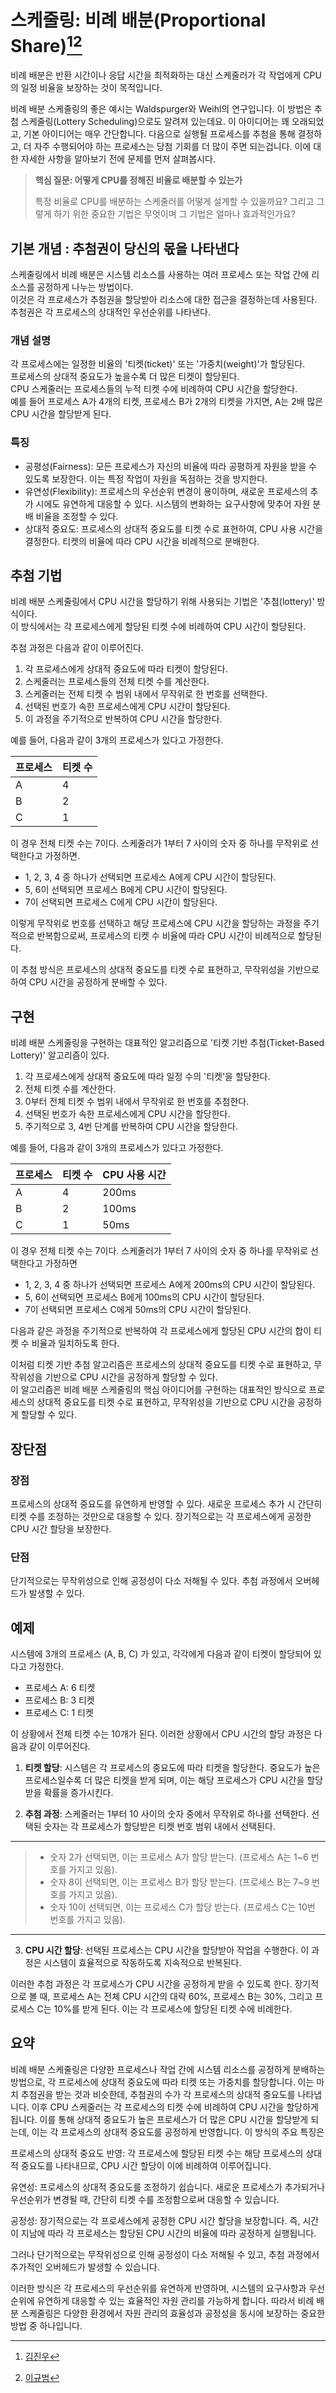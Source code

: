 # 스케줄링: 비례 배분(Proportional Share)[^sadey7645][^Gyu-BBB]

[^sadey7645]: [김진우](https://github.com/sadey7645)
[^Gyu-BBB]: [이규범](https://github.com/Gyu-BBB)

비례 배분은 반환 시간이나 응답 시간을 최적화하는 대신 스케줄러가 각 작업에게 CPU의 일정 비율을 보장하는 것이 목적입니다.

비례 배분 스케줄링의 좋은 예시는 Waldspurger와 Weihl의 연구입니다. 이 방법은 추첨 스케줄링(Lottery Scheduling)으로도 알려져 있는데요. 이 아이디어는 꽤 오래되었고, 기본 아이디어는 매우 간단합니다. 다음으로 실행될 프로세스를 추첨을 통해 결정하고, 더 자주 수행되어야 하는 프로세스는 당첨 기회를 더 많이 주면 되는겁니다. 이에 대한 자세한 사항을 알아보기 전에 문제를 먼저 살펴봅시다.

> **핵심 질문: 어떻게 CPU를 정해진 비율로 배분할 수 있는가**
>
> 특정 비율로 CPU를 배분하는 스케줄러를 어떻게 설계할 수 있을까요?
> 그리고 그렇게 하기 위한 중요한 기법은 무엇이며 그 기법은 얼마나 효과적인가요?

## 기본 개념 : 추첨권이 당신의 몫을 나타낸다

스케줄링에서 비례 배분은 시스템 리소스를 사용하는 여러 프로세스 또는 작업 간에 리소스를 공정하게 나누는 방법이다.  
이것은 각 프로세스가 추첨권을 할당받아 리소스에 대한 접근을 결정하는데 사용된다.  
추첨권은 각 프로세스의 상대적인 우선순위를 나타낸다.

### 개념 설명

각 프로세스에는 일정한 비율의 '티켓(ticket)' 또는 '가중치(weight)'가 할당된다.  
프로세스의 상대적 중요도가 높을수록 더 많은 티켓이 할당된다.  
CPU 스케줄러는 프로세스들의 누적 티켓 수에 비례하여 CPU 시간을 할당한다.  
예를 들어 프로세스 A가 4개의 티켓, 프로세스 B가 2개의 티켓을 가지면, A는 2배 많은 CPU 시간을 할당받게 된다.

### 특징

- 공평성(Fairness): 모든 프로세스가 자신의 비율에 따라 공평하게 자원을 받을 수 있도록 보장한다. 이는 특정 작업이 자원을 독점하는 것을 방지한다.
- 유연성(Flexibility): 프로세스의 우선순위 변경이 용이하며, 새로운 프로세스의 추가 시에도 유연하게 대응할 수 있다. 시스템의 변화하는 요구사항에 맞추어 자원 분배 비율을 조정할 수 있다.
- 상대적 중요도: 프로세스의 상대적 중요도를 티켓 수로 표현하여, CPU 사용 시간을 결정한다. 티켓의 비율에 따라 CPU 시간을 비례적으로 분배한다.

## 추첨 기법

비례 배분 스케줄링에서 CPU 시간을 할당하기 위해 사용되는 기법은 '추첨(lottery)' 방식이다.  
이 방식에서는 각 프로세스에게 할당된 티켓 수에 비례하여 CPU 시간이 할당된다.

추첨 과정은 다음과 같이 이루어진다.

1. 각 프로세스에게 상대적 중요도에 따라 티켓이 할당된다.
2. 스케줄러는 프로세스들의 전체 티켓 수를 계산한다.
3. 스케줄러는 전체 티켓 수 범위 내에서 무작위로 한 번호를 선택한다.
4. 선택된 번호가 속한 프로세스에게 CPU 시간이 할당된다.
5. 이 과정을 주기적으로 반복하여 CPU 시간을 할당한다.

예를 들어, 다음과 같이 3개의 프로세스가 있다고 가정한다.

| 프로세스 | 티켓 수 |
| -------- | ------- |
| A        | 4       |
| B        | 2       |
| C        | 1       |

이 경우 전체 티켓 수는 7이다. 스케줄러가 1부터 7 사이의 숫자 중 하나를 무작위로 선택한다고 가정하면.

- 1, 2, 3, 4 중 하나가 선택되면 프로세스 A에게 CPU 시간이 할당된다.
- 5, 6이 선택되면 프로세스 B에게 CPU 시간이 할당된다.
- 7이 선택되면 프로세스 C에게 CPU 시간이 할당된다.

이렇게 무작위로 번호를 선택하고 해당 프로세스에 CPU 시간을 할당하는 과정을 주기적으로 반복함으로써, 프로세스의 티켓 수 비율에 따라 CPU 시간이 비례적으로 할당된다.

이 추첨 방식은 프로세스의 상대적 중요도를 티켓 수로 표현하고, 무작위성을 기반으로 하여 CPU 시간을 공정하게 분배할 수 있다.

## 구현

비례 배분 스케줄링을 구현하는 대표적인 알고리즘으로 '티켓 기반 추첨(Ticket-Based Lottery)' 알고리즘이 있다.

1. 각 프로세스에게 상대적 중요도에 따라 일정 수의 '티켓'을 할당한다.
2. 전체 티켓 수를 계산한다.
3. 0부터 전체 티켓 수 범위 내에서 무작위로 한 번호를 추첨한다.
4. 선택된 번호가 속한 프로세스에게 CPU 시간을 할당한다.
5. 주기적으로 3, 4번 단계를 반복하여 CPU 시간을 할당한다.

예를 들어, 다음과 같이 3개의 프로세스가 있다고 가정한다.

| 프로세스 | 티켓 수 | CPU 사용 시간 |
| -------- | ------- | ------------- |
| A        | 4       | 200ms         |
| B        | 2       | 100ms         |
| C        | 1       | 50ms          |

이 경우 전체 티켓 수는 7이다. 스케줄러가 1부터 7 사이의 숫자 중 하나를 무작위로 선택한다고 가정하면

- 1, 2, 3, 4 중 하나가 선택되면 프로세스 A에게 200ms의 CPU 시간이 할당된다.
- 5, 6이 선택되면 프로세스 B에게 100ms의 CPU 시간이 할당된다.
- 7이 선택되면 프로세스 C에게 50ms의 CPU 시간이 할당된다.

다음과 같은 과정을 주기적으로 반복하여 각 프로세스에게 할당된 CPU 시간의 합이 티켓 수 비율과 일치하도록 한다.

이처럼 티켓 기반 추첨 알고리즘은 프로세스의 상대적 중요도를 티켓 수로 표현하고, 무작위성을 기반으로 CPU 시간을 공정하게 할당할 수 있다.  
이 알고리즘은 비례 배분 스케줄링의 핵심 아이디어를 구현하는 대표적인 방식으로 프로세스의 상대적 중요도를 티켓 수로 표현하고, 무작위성을 기반으로 CPU 시간을 공정하게 할당할 수 있다.

## 장단점

### 장점

프로세스의 상대적 중요도를 유연하게 반영할 수 있다.
새로운 프로세스 추가 시 간단히 티켓 수를 조정하는 것만으로 대응할 수 있다.
장기적으로는 각 프로세스에게 공정한 CPU 시간 할당을 보장한다.

### 단점

단기적으로는 무작위성으로 인해 공정성이 다소 저해될 수 있다.
추첨 과정에서 오버헤드가 발생할 수 있다.

## 예제

시스템에 3개의 프로세스 (A, B, C) 가 있고, 각각에게 다음과 같이 티켓이 할당되어 있다고 가정한다.

- 프로세스 A: 6 티켓
- 프로세스 B: 3 티켓
- 프로세스 C: 1 티켓

이 상황에서 전체 티켓 수는 10개가 된다. 이러한 상황에서 CPU 시간의 할당 과정은 다음과 같이 이루어진다.

1. **티켓 할당**: 시스템은 각 프로세스의 중요도에 따라 티켓을 할당한다. 중요도가 높은 프로세스일수록 더 많은 티켓을 받게 되며, 이는 해당 프로세스가 CPU 시간을 할당받을 확률을 증가시킨다.

2. **추첨 과정**: 스케줄러는 1부터 10 사이의 숫자 중에서 무작위로 하나를 선택한다. 선택된 숫자는 각 프로세스가 할당받은 티켓 번호 범위 내에서 선택된다.

---

> - 숫자 2가 선택되면, 이는 프로세스 A가 할당 받는다. (프로세스 A는 1~6 번호를 가지고 있음).
> - 숫자 8이 선택되면, 이는 프로세스 B가 할당 받는다. (프로세스 B는 7~9 번호를 가지고 있음).
> - 숫자 10이 선택되면, 이는 프로세스 C가 할당 받는다. (프로세스 C는 10번 번호를 가지고 있음).

---

3. **CPU 시간 할당**: 선택된 프로세스는 CPU 시간을 할당받아 작업을 수행한다. 이 과정은 시스템이 효율적으로 작동하도록 지속적으로 반복된다.

이러한 추첨 과정은 각 프로세스가 CPU 시간을 공정하게 받을 수 있도록 한다. 장기적으로 볼 때, 프로세스 A는 전체 CPU 시간의 대략 60%, 프로세스 B는 30%, 그리고 프로세스 C는 10%를 받게 된다. 이는 각 프로세스에 할당된 티켓 수에 비례한다.

## 요약

비례 배분 스케줄링은 다양한 프로세스나 작업 간에 시스템 리소스를 공정하게 분배하는 방법으로, 각 프로세스에 상대적 중요도에 따라 티켓 또는 가중치를 할당합니다. 이는 마치 추첨권을 받는 것과 비슷한데, 추첨권의 수가 각 프로세스의 상대적 중요도를 나타냅니다. 이후 CPU 스케줄러는 각 프로세스의 티켓 수에 비례하여 CPU 시간을 할당하게 됩니다. 이를 통해 상대적 중요도가 높은 프로세스가 더 많은 CPU 시간을 할당받게 되는데, 이는 각 프로세스의 상대적 중요도를 공정하게 반영합니다.
이 방식의 주요 특징은

프로세스의 상대적 중요도 반영: 각 프로세스에 할당된 티켓 수는 해당 프로세스의 상대적 중요도를 나타내므로, CPU 시간 할당이 이에 비례하여 이루어집니다.

유연성: 프로세스의 상대적 중요도를 조정하기 쉽습니다. 새로운 프로세스가 추가되거나 우선순위가 변경될 때, 간단히 티켓 수를 조정함으로써 대응할 수 있습니다.

공정성: 장기적으로는 각 프로세스에게 공정한 CPU 시간 할당을 보장합니다. 즉, 시간이 지남에 따라 각 프로세스는 할당된 CPU 시간의 비율에 따라 공정하게 실행됩니다.

그러나 단기적으로는 무작위성으로 인해 공정성이 다소 저해될 수 있고, 추첨 과정에서 추가적인 오버헤드가 발생할 수 있습니다.

이러한 방식은 각 프로세스의 우선순위를 유연하게 반영하며, 시스템의 요구사항과 우선순위에 유연하게 대응할 수 있는 효율적인 자원 관리를 가능하게 합니다. 따라서 비례 배분 스케줄링은 다양한 환경에서 자원 관리의 효율성과 공정성을 동시에 보장하는 중요한 방법 중 하나입니다.
